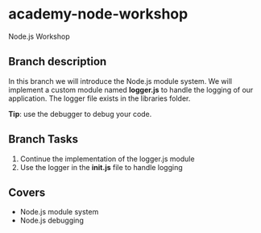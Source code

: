 # academy-node-workshop

Node.js Workshop

## Branch description

In this branch we will introduce the Node.js module system. We will implement a custom module named **logger.js** to handle the logging of our application. The logger file exists in the libraries folder.

**Tip**: use the debugger to debug your code.

## Branch Tasks

1. Continue the implementation of the logger.js module
2. Use the logger in the __init.js__ file to handle logging

## Covers

- Node.js module system
- Node.js debugging

